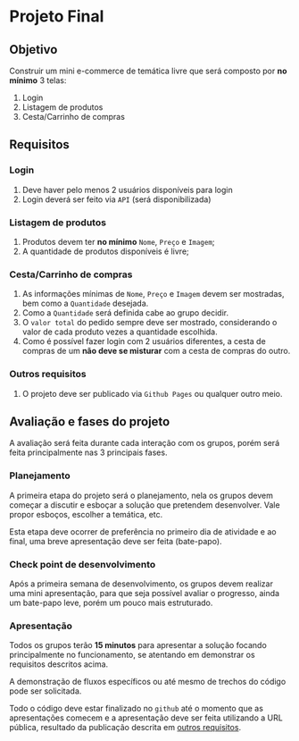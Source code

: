 # Projeto Final

## Objetivo
Construir um mini e-commerce de temática livre que será composto por **no mínimo** 3 telas:
1. Login
1. Listagem de produtos
1. Cesta/Carrinho de compras

## Requisitos

### Login
1. Deve haver pelo menos 2 usuários disponíveis para login
1. Login deverá ser feito via `API` (será disponibilizada)

### Listagem de produtos
1. Produtos devem ter **no mínimo** `Nome`, `Preço` e `Imagem`;
1. A quantidade de produtos disponíveis é livre;

### Cesta/Carrinho de compras
1. As informações mínimas de `Nome`, `Preço` e `Imagem` devem ser mostradas, bem como a `Quantidade` desejada.
1. Como a `Quantidade` será definida cabe ao grupo decidir.
1. O `valor total` do pedido sempre deve ser mostrado, considerando o valor de cada produto vezes a quantidade escolhida.
1. Como é possível fazer login com 2 usuários diferentes, a cesta de compras de um **não deve se misturar** com a cesta de compras do outro.

### Outros requisitos
1. O projeto deve ser publicado via `Github Pages` ou qualquer outro meio.

## Avaliação e fases do projeto
A avaliação será feita durante cada interação com os grupos, porém será feita principalmente nas 3 principais fases.

### Planejamento
A primeira etapa do projeto será o planejamento, nela os grupos devem começar a discutir e esboçar a solução que pretendem desenvolver. Vale propor esboços, escolher a temática, etc.

Esta etapa deve ocorrer de preferência no primeiro dia de atividade e ao final, uma breve apresentação deve ser feita (bate-papo).

### Check point de desenvolvimento
Após a primeira semana de desenvolvimento, os grupos devem realizar uma mini apresentação, para que seja possível avaliar o progresso, ainda um bate-papo leve, porém um pouco mais estruturado.

### Apresentação
Todos os grupos terão **15 minutos** para apresentar a solução focando principalmente no funcionamento, se atentando em demonstrar os requisitos descritos acima.

A demonstração de fluxos específicos ou até mesmo de trechos do código pode ser solicitada.

Todo o código deve estar finalizado no `github` até o momento que as apresentações comecem e a apresentação deve ser feita utilizando a URL pública, resultado da publicação descrita em [outros requisitos](#outros-requisitos).